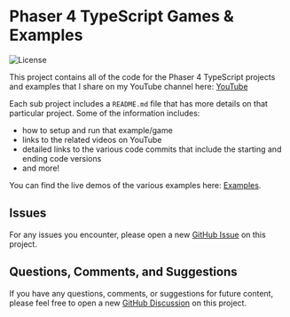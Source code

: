 # Phaser 4 TypeScript Games & Examples

![License](https://img.shields.io/badge/license-MIT-green)

This project contains all of the code for the Phaser 4 TypeScript projects and examples that I share on my YouTube channel here: [YouTube](https://www.youtube.com/@swestover/featured)

Each sub project includes a `README.md` file that has more details on that particular project. Some of the information includes:

* how to setup and run that example/game
* links to the related videos on YouTube
* detailed links to the various code commits that include the starting and ending code versions
* and more!

You can find the live demos of the various examples here: [Examples](https://devshareacademy.github.io/phaser-4-typescript-games-and-examples/).

## Issues

For any issues you encounter, please open a new [GitHub Issue](https://github.com/devshareacademy/phaser-4-typescript-games-and-examples/issues) on this project.

## Questions, Comments, and Suggestions

If you have any questions, comments, or suggestions for future content, please feel free to open a new [GitHub Discussion](https://github.com/devshareacademy/phaser-4-typescript-games-and-examples/discussions) on this project.
